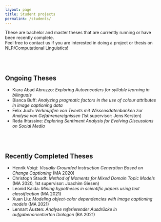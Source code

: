 ```yaml
---
layout: page
title: Student projects
permalink: /students/
---
```


These are bachelor and master theses that are currently running or have been recently complete.  
Feel free to contact us if you are interested in doing a project or thesis on NLP/Computational Linguistics!

<br/><br/>

## Ongoing Theses

* Kiara Abad Abruzzo: *Exploring Autoencoders for syllable learning in bilinguals*
* Bianca Buff: *Analyzing pragmatic factors in the use of colour attributes in image captioning data*
* Felix Juch: *Verknüpfen von Tweets mit Wissensdatenbanken zur Analyse von Gefahrenereignissen* (1st supervisor: Jens Kersten)
* Reda Ihtassine: *Exploring Sentiment Analysis for Evolving Discussions on Social Media*


<br/><br/>

## Recently Completed Theses

* Henrik Voigt: *Visually Grounded Instruction Generation Based on Change Captioning* (MA 2020)
* Christoph Staudt: *Method of Moments for Mixed Domain Topic Models* (MA 2020, 1st supervisor: Joachim Giesen)
* Leonid Kaida: *Mining hypotheses in scientific papers using text classification* (MA 2021)
* Xuan Liu: *Modeling object-color dependencies with image captioning models* (MA 2021)
* Lennart Austen: *Analyse referierender Ausdrücke in aufgabenorientierten Dialogen* (BA 2021)

